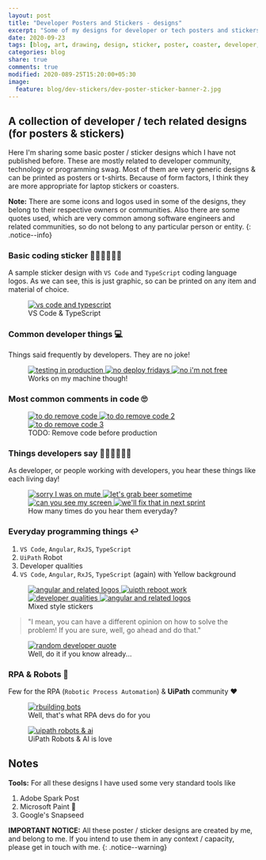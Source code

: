 ```yaml
---
layout: post
title: "Developer Posters and Stickers - designs"
excerpt: "Some of my designs for developer or tech posters and stickers"
date: 2020-09-23
tags: [blog, art, drawing, design, sticker, poster, coaster, developer, tech, quotes]
categories: blog
share: true
comments: true
modified: 2020-089-25T15:20:00+05:30
image:
  feature: blog/dev-stickers/dev-poster-sticker-banner-2.jpg
---
```


## A collection of developer / tech related designs (for posters & stickers)

Here I'm sharing some basic poster / sticker designs which I have not published before. These are mostly related to developer community, technology or programming swag. Most of them are very generic designs & can be printed as posters or t-shirts. Because of form factors, I think they are more appropriate for laptop stickers or coasters.

**Note:** There are some icons and logos used in some of the designs, they belong to their respective owners or communities. Also there are some quotes used, which are very common among software engineers and related communities, so do not belong to any particular person or entity.
{: .notice--info}

### Basic coding sticker 👩🏽‍💻👨🏼‍💻

A sample sticker design with `VS Code` and `TypeScript` coding language logos. As we can see, this is just graphic, so can be printed on any item and material of choice.

<figure>
	<a href="/images/blog/dev-stickers/vs-code-and-typescript-2-01.jpeg">
        <img src="/images/blog/dev-stickers/vs-code-and-typescript-2-01.jpeg" alt="vs code and typescript" title="VS Code & TypeScript">
    </a>
	<figcaption>VS Code & TypeScript</figcaption>
</figure>

### Common developer things 💻

Things said frequently by developers. They are no joke!

<figure class="third">
	<a href="/images/blog/dev-stickers/testing-code-in-prod-01.jpeg">
        <img src="/images/blog/dev-stickers/testing-code-in-prod-01.jpeg" alt="testing in production" title="Testing in production">
    </a>
	<a href="/images/blog/dev-stickers/no-deploy-fridays-01.jpeg">
        <img src="/images/blog/dev-stickers/no-deploy-fridays-01.jpeg" alt="no deploy fridays" title="No deploy Fridays">
    </a>
    <a href="/images/blog/dev-stickers/im-not-free-01.jpeg">
        <img src="/images/blog/dev-stickers/im-not-free-01.jpeg" alt="no i'm not free" title="I'm not free for 5 min">
    </a>
	<figcaption>Works on my machine though!</figcaption>
</figure>

### Most common comments in code 🙄

<figure class="third">
	<a href="/images/blog/dev-stickers/to-do-1-01.jpeg">
        <img src="/images/blog/dev-stickers/to-do-1-01.jpeg" alt="to do remove code" title="To do remove code">
    </a>
	<a href="/images/blog/dev-stickers/to-do-7-01.jpeg">
        <img src="/images/blog/dev-stickers/to-do-7-01.jpeg" alt="to do remove code 2" title="To do remove code 2">
    </a>
    <a href="/images/blog/dev-stickers/to-do-8-01.jpeg">
        <img src="/images/blog/dev-stickers/to-do-8-01.jpeg" alt="to do remove code 3" title="To do remove code 3">
    </a>
	<figcaption>TODO: Remove code before production</figcaption>
</figure>

### Things developers say 🙋🏾‍♂️🙋🏻‍♀️

As developer, or people working with developers, you hear these things like each living day!

<figure class="half">
<a href="/images/blog/dev-stickers/zoom-2-01.jpeg">
        <img src="/images/blog/dev-stickers/zoom-2-01.jpeg" alt="sorry I was on mute" title="Zoom: Sorry, I was on mute!">
    </a>
	<a href="/images/blog/dev-stickers/slack-1-01.jpeg">
        <img src="/images/blog/dev-stickers/slack-1-01.jpeg" alt="let's grab beer sometime" title="Slack: Let's grab beer sometime">
    </a>
    <a href="/images/blog/dev-stickers/zoom-1-01.jpeg">
        <img src="/images/blog/dev-stickers/zoom-1-01.jpeg" alt="can you see my screen" title="Zoom: Can you see my screen?">
    </a>
    <a href="/images/blog/dev-stickers/next-sprint-01.jpeg">
        <img src="/images/blog/dev-stickers/next-sprint-01.jpeg" alt="we'll fix that in next sprint" title="We'll fix that in next sprint">
    </a>    
	<figcaption>How many times do you hear them everyday?</figcaption>
</figure>

### Everyday programming things ↩

1. `VS Code`, `Angular`, `RxJS`, `TypeScript`
2. `UiPath` Robot
3. Developer qualities
4. `VS Code`, `Angular`, `RxJS`, `TypeScript` (again) with Yellow background

<figure class="half">
<a href="/images/blog/dev-stickers/vs-code-angular-rxjs-ts-01.jpeg">
        <img src="/images/blog/dev-stickers/vs-code-angular-rxjs-ts-01.jpeg" alt="angular and related logos" title="Angular and related logos">
    </a>
	<a href="/images/blog/dev-stickers/uipath-reboot-work-01.jpeg">
        <img src="/images/blog/dev-stickers/uipath-reboot-work-01.jpeg" alt="uipth reboot work" title="UiPath Reboot Work">
    </a>
    <a href="/images/blog/dev-stickers/coding-design-problem-solving-3-01.jpeg">
        <img src="/images/blog/dev-stickers/coding-design-problem-solving-3-01.jpeg" alt="developer qualities" title="Developer qualities">
    </a>
    <a href="/images/blog/dev-stickers/vs-code-angular-rxjs-ts-yellow-01.jpeg">
        <img src="/images/blog/dev-stickers/vs-code-angular-rxjs-ts-yellow-01.jpeg" alt="angular and related logos" title="Angular and related logos in Yellow">
    </a>    
	<figcaption>Mixed style stickers</figcaption>
</figure>

> "I mean, you can have a different opinion on how to solve the problem! If you are sure, well, go ahead and do that."

<figure>
	<a href="/images/blog/dev-stickers/yes-that-too-4-01.jpeg">
        <img src="/images/blog/dev-stickers/yes-that-too-4-01.jpeg" alt="random developer quote" title="Yes, you can do that too">
    </a>
	<figcaption>Well, do it if you know already...</figcaption>
</figure>

### RPA & Robots 🤖

Few for the RPA (`Robotic Process Automation`) & **UiPath** community ❤

<figure>
	<a href="/images/blog/dev-stickers/building-bots-01.jpeg">
        <img src="/images/blog/dev-stickers/building-bots-01.jpeg" alt="rbuilding bots" title="Building bots">
    </a>
	<figcaption>Well, that's what RPA devs do for you</figcaption>
</figure>

<figure>
	<a href="/images/blog/dev-stickers/uipath-robot-ai-01.jpeg">
        <img src="/images/blog/dev-stickers/uipath-robot-ai-01.jpeg" alt="uipath robots & ai" title="UiPath robots & AI">
    </a>
	<figcaption>UiPath Robots & AI is love</figcaption>
</figure>

## Notes

**Tools:** For all these designs I have used some very standard tools like

1. Adobe Spark Post
2. Microsoft Paint 😬
3. Google's Snapseed

**IMPORTANT NOTICE:** All these poster / sticker designs are created by me, and belong to me. If you intend to use them in any context / capacity, please get in touch with me.
{: .notice--warning}